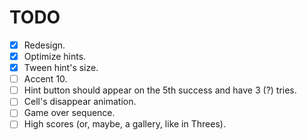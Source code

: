 # TODO

- [x] Redesign.
- [x] Optimize hints.
- [x] Tween hint's size.
- [ ] Accent 10.
- [ ] Hint button should appear on the 5th success and have 3 (?) tries.
- [ ] Cell's disappear animation.
- [ ] Game over sequence.
- [ ] High scores (or, maybe, a gallery, like in Threes).
